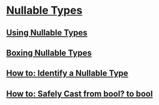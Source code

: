 # [Nullable Types](index.md)
## [Using Nullable Types](using-nullable-types.md)
## [Boxing Nullable Types](boxing-nullable-types.md)
## [How to: Identify a Nullable Type](how-to-identify-a-nullable-type.md)
## [How to: Safely Cast from bool? to bool](how-to-safely-cast-from-bool-to-bool.md)
